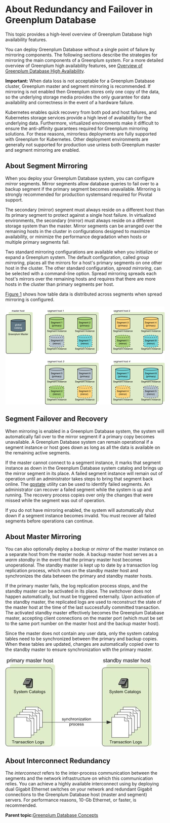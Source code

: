 # About Redundancy and Failover in Greenplum Database 

This topic provides a high-level overview of Greenplum Database high availability features.

You can deploy Greenplum Database without a single point of failure by mirroring components. The following sections describe the strategies for mirroring the main components of a Greenplum system. For a more detailed overview of Greenplum high availability features, see [Overview of Greenplum Database High Availability](../highavail/topics/g-overview-of-high-availability-in-greenplum-database.html).

**Important:** When data loss is not acceptable for a Greenplum Database cluster, Greenplum master and segment mirroring is recommended. If mirroring is not enabled then Greenplum stores only one copy of the data, so the underlying storage media provides the only guarantee for data availability and correctness in the event of a hardware failure.

Kubernetes enables quick recovery from both pod and host failures, and Kubernetes storage services provide a high level of availability for the underlying data. Furthermore, virtualized environments make it difficult to ensure the anti-affinity guarantees required for Greenplum mirroring solutions. For these reasons, mirrorless deployments are fully supported with Greenplum for Kubernetes. Other deployment environments are generally not supported for production use unless both Greenplum master and segment mirroring are enabled.

## About Segment Mirroring 

When you deploy your Greenplum Database system, you can configure *mirror* segments. Mirror segments allow database queries to fail over to a backup segment if the primary segment becomes unavailable. Mirroring is strongly recommended for production systemsand required for Pivotal support.

The secondary \(mirror\) segment must always reside on a different host than its primary segment to protect against a single host failure. In virtualized environments, the secondary \(mirror\) must always reside on a different storage system than the master. Mirror segments can be arranged over the remaining hosts in the cluster in configurations designed to maximize availability, or minimize the performance degradation when hosts or multiple primary segments fail.

Two standard mirroring configurations are available when you initialize or expand a Greenplum system. The default configuration, called *group mirroring*, places all the mirrors for a host's primary segments on one other host in the cluster. The other standard configuration, *spread mirroring*, can be selected with a command-line option. Spread mirroring spreads each host's mirrors over the remaining hosts and requires that there are more hosts in the cluster than primary segments per host.

[Figure 1](#iw157574) shows how table data is distributed across segments when spread mirroring is configured.

![](../graphics/spread-mirroring.png "Spread Mirroring in Greenplum Database")

## Segment Failover and Recovery 

When mirroring is enabled in a Greenplum Database system, the system will automatically fail over to the mirror segment if a primary copy becomes unavailable. A Greenplum Database system can remain operational if a segment instance or host goes down as long as all the data is available on the remaining active segments.

If the master cannot connect to a segment instance, it marks that segment instance as down in the Greenplum Database system catalog and brings up the mirror segment in its place. A failed segment instance will remain out of operation until an administrator takes steps to bring that segment back online. The [gpstate](../../utility_guide/admin_utilities/gpstate.html) utility can be used to identify failed segments. An administrator can recover a failed segment while the system is up and running. The recovery process copies over only the changes that were missed while the segment was out of operation.

If you do not have mirroring enabled, the system will automatically shut down if a segment instance becomes invalid. You must recover all failed segments before operations can continue.

## About Master Mirroring 

You can also optionally deploy a *backup* or *mirror* of the master instance on a separate host from the master node. A backup master host serves as a *warm standby* in the event that the primary master host becomes unoperational. The standby master is kept up to date by a transaction log replication process, which runs on the standby master host and synchronizes the data between the primary and standby master hosts.

If the primary master fails, the log replication process stops, and the standby master can be activated in its place. The switchover does not happen automatically, but must be triggered externally. Upon activation of the standby master, the replicated logs are used to reconstruct the state of the master host at the time of the last successfully committed transaction. The activated standby master effectively becomes the Greenplum Database master, accepting client connections on the master port \(which must be set to the same port number on the master host and the backup master host\).

Since the master does not contain any user data, only the system catalog tables need to be synchronized between the primary and backup copies. When these tables are updated, changes are automatically copied over to the standby master to ensure synchronization with the primary master.

![](../graphics/standby_master.jpg "Master Mirroring in Greenplum Database")

## About Interconnect Redundancy 

The *interconnect* refers to the inter-process communication between the segments and the network infrastructure on which this communication relies. You can achieve a highly available interconnect using by deploying dual Gigabit Ethernet switches on your network and redundant Gigabit connections to the Greenplum Database host \(master and segment\) servers. For performance reasons, 10-Gb Ethernet, or faster, is recommended.

**Parent topic:**[Greenplum Database Concepts](../intro/partI.html)

